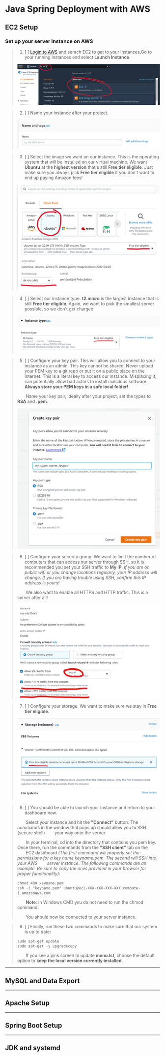 # Java Spring Deployment with AWS

## EC2 Setup

### Set up your server instance on AWS

> 1. [ ] [Login to AWS](https://signin.aws.amazon.com/signin?redirect_uri=https%3A%2F%2Fconsole.aws.amazon.com%2Fec2%2Fv2%2Fhome%3Fstate%3DhashArgs%2523Instances%253Asort%253DinstanceId%26isauthcode%3Dtrue&client_id=arn%3Aaws%3Aiam%3A%3A015428540659%3Auser%2Fec2&forceMobileApp=0&code_challenge=2NOh6S4ks7AdP04QdehoAt3ehxpWm4gvRmfaOb2dCSg&code_challenge_method=SHA-256) and serach EC2 to get to your instances.Go to your running instances and select __Launch Instance__.  
>
>![](/AWS_Deployment_Java/assets/1655222903__step1.png)

> 2. [ ] Name your instance after your project.  
>
>![](/AWS_Deployment_Java/assets/1655222904__step3.png)

> 3. [ ] Select the image we want on our instance. This is the operating system that will be installed on our virtual machine. We want __Ubuntu__ at the __highest version__ that's still __Free tier eligible__. Just make sure you always pick __Free tier eligible__ if you don't want to end up paying Amazon fees!  
>
>![](/AWS_Deployment_Java/assets/1655222904__step4.png)

> 4. [ ] Select our instance type. __t2.micro__ is the largest instance that is still __Free tier eligible__. Again, we want to pick the smallest server possible, so we don't get charged.  
>
>![](/AWS_Deployment_Java/assets/1655222905__step5.png)

> 5. [ ] Configure your key pair. This will allow you to connect to your instance as an admin. This key cannot be shared. Never upload your PEM key to a git repo or put it on a public place on the internet. This is a literal key to access our instance. Misplacing it, can potentially allow bad actors to install malicious software. __Always store your PEM keys in a safe local folder!__  
> 
>&nbsp;&nbsp;&nbsp;&nbsp;&nbsp;&nbsp;&nbsp;Name your key pair, ideally after your project, set the types to __RSA__ and __.pem__.  
>
>![](/AWS_Deployment_Java/assets/1655222905__step6.png)

> 6. [ ] Configure your security group. We want to limit the number of computers that can access our server through SSH, so it is recommended you set your SSH traffic to __My IP__. _If you are on public wifi or you change locations regularly, your IP address will change. If you are having trouble using SSH, confirm this IP address is yours!_  
>
>&nbsp;&nbsp;&nbsp;&nbsp;&nbsp;&nbsp;&nbsp;We also want to enable all HTTPS and HTTP traffic. This is a server after all!  
>
>![](/AWS_Deployment_Java/assets/1655223575__step7.png)

> 7. [ ] Configure your storage. We want to make sure we stay in __Free tier eligible__.  
>
>![](/AWS_Deployment_Java/assets/1655222905__step8.png)

> 8. [ ] You should be able to launch your instance and return to your dashboard now.
> 
>&nbsp;&nbsp;&nbsp;&nbsp;&nbsp;&nbsp;&nbsp;Select your instance and hit the __"Connect"__ button. The commands in the window that pops up should allow you to SSH (secure shell) 
>&nbsp;&nbsp;&nbsp;&nbsp;&nbsp;&nbsp;&nbsp;your way onto the server.  
>
>&nbsp;&nbsp;&nbsp;&nbsp;&nbsp;&nbsp;&nbsp;In your terminal, cd into the directory that contains you pem key. Once there, run the commands from the __"SSH client"__ tab on the 
>&nbsp;&nbsp;&nbsp;&nbsp;&nbsp;&nbsp;&nbsp;EC2 dashboard _(The first command will properly set the permissions for a key name keyname.pem. The second will SSH into your AWS 
>&nbsp;&nbsp;&nbsp;&nbsp;&nbsp;&nbsp;&nbsp;server instance. The following commands are an example. Be sure to copy the ones provided in your browser for proper functionality)_:  
> ```
> chmod 400 keyname.pem
> ssh -i "keyname.pem" ubuntu@ec2-XXX-XXX-XXX-XXX.compute-1.amazonaws.com
> ```
>&nbsp;&nbsp;&nbsp;&nbsp;&nbsp;&nbsp;&nbsp;__Note__: In Windows CMD you do not need to run the chmod command.  
>
>&nbsp;&nbsp;&nbsp;&nbsp;&nbsp;&nbsp;&nbsp;You should now be connected to your server instance.  

> 9. [ ] Finally, run these two commands to make sure that our system is up to date:  
> ```
> sudo apt-get update
> sudo apt-get -y upgradecopy
> ```
>&nbsp;&nbsp;&nbsp;&nbsp;&nbsp;&nbsp;&nbsp;If you see a pink screen to update __menu.lst__, choose the default option to __keep the local version currently installed__.  
***

## MySQL and Data Export

***

## Apache Setup

***

## Spring Boot Setup

***

## JDK and systemd
